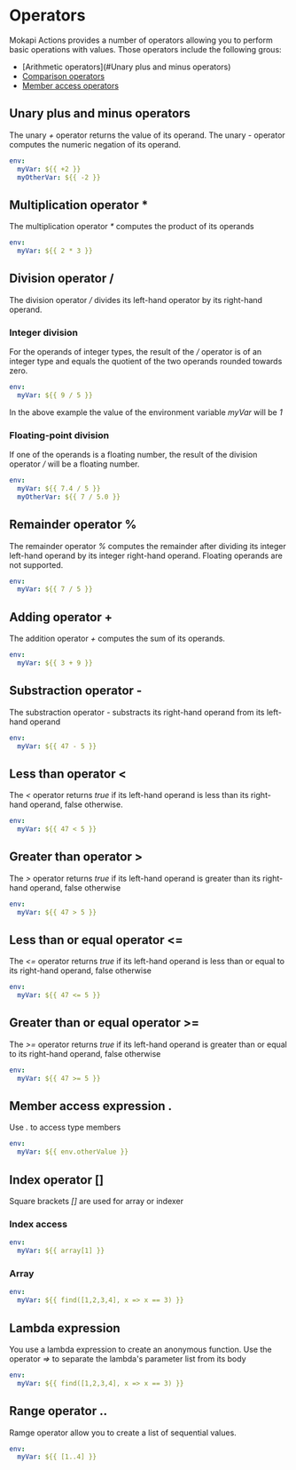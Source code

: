 # Operators
Mokapi Actions provides a number of operators allowing you to perform basic operations
with values. Those operators include the following grous:

- [Arithmetic operators](#Unary plus and minus operators)
- [Comparison operators](#comparison)
- [Member access operators](#member)

## Unary plus and minus operators
The unary *+* operator returns the value of its operand. The unary *-* operator computes
the numeric negation of its operand.

```yaml
env:
  myVar: ${{ +2 }}
  myOtherVar: ${{ -2 }}
```

## Multiplication operator *
The multiplication operator *\** computes the product of its operands

```yaml
env:
  myVar: ${{ 2 * 3 }}
```

## Division operator /
The division operator */* divides its left-hand operator by its right-hand operand.

### Integer division
For the operands of integer types, the result of the */* operator is of an integer type and
equals the quotient of the two operands rounded towards zero.

```yaml
env:
  myVar: ${{ 9 / 5 }}
```
In the above example the value of the environment variable *myVar* will be *1*

### Floating-point division
If one of the operands is a floating number, the result of the division operator */* will
be a floating number.

```yaml
env:
  myVar: ${{ 7.4 / 5 }}
  myOtherVar: ${{ 7 / 5.0 }}
```

## Remainder operator %
The remainder operator *%* computes the remainder after dividing its integer left-hand
operand by its integer right-hand operand. Floating operands are not supported.

```yaml
env:
  myVar: ${{ 7 / 5 }}
```

## Adding operator +
The addition operator *+* computes the sum of its operands.

```yaml
env:
  myVar: ${{ 3 + 9 }}
```

## Substraction operator -
The substraction operator *-* substracts its right-hand operand from its left-hand operand

```yaml
env:
  myVar: ${{ 47 - 5 }}
```

## Less than operator < <span id="comparison"></span>
The *<* operator returns *true* if its left-hand operand is less than its right-hand operand,
false otherwise.

```yaml
env:
  myVar: ${{ 47 < 5 }}
```

## Greater than operator >
The *>* operator returns *true* if its left-hand operand is greater than its right-hand
operand, false otherwise

```yaml
env:
  myVar: ${{ 47 > 5 }}
```

## Less than or equal operator <=
The *<=* operator returns *true* if its left-hand operand is less than or equal to its
right-hand operand, false otherwise

```yaml
env:
  myVar: ${{ 47 <= 5 }}
```

## Greater than or equal operator >=
The *>=* operator returns *true* if its left-hand operand is greater than or equal to its
right-hand operand, false otherwise

```yaml
env:
  myVar: ${{ 47 >= 5 }}
```

## Member access expression . <span id="member"></span>
Use *.* to access type members

```yaml
env:
  myVar: ${{ env.otherValue }}
```

## Index operator []
Square brackets *[]* are used for array or indexer

### Index access
```yaml
env:
  myVar: ${{ array[1] }}
```

### Array
```yaml
env:
  myVar: ${{ find([1,2,3,4], x => x == 3) }}
```

## Lambda expression
You use a lambda expression to create an anonymous function. Use the operator *=>* to
separate the lambda's parameter list from its body

```yaml
env:
  myVar: ${{ find([1,2,3,4], x => x == 3) }}
```

## Range operator ..
Ramge operator allow you to create a list of sequential values.
```yaml
env:
  myVar: ${{ [1..4] }}
```